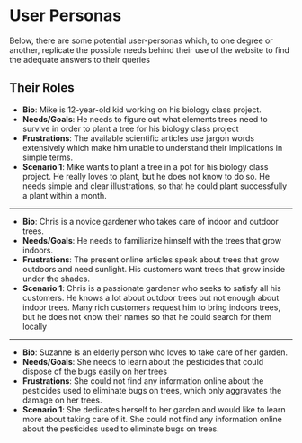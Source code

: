 # User Personas

<!-- some introduction -->

Below, there are some potential user-personas which, to one degree or another,
replicate the possible needs behind their use of the website to find the
adequate answers to their queries

<!-- a persona -->

## Their Roles

- **Bio**: Mike is 12-year-old kid working on his biology class project.
- **Needs/Goals**: He needs to figure out what elements trees need to survive in
  order to plant a tree for his biology class project
- **Frustrations**: The available scientific articles use jargon words
  extensively which make him unable to understand their implications in simple
  terms.
- **Scenario 1**: Mike wants to plant a tree in a pot for his biology class
  project. He really loves to plant, but he does not know to do so. He needs
  simple and clear illustrations, so that he could plant successfully a plant
  within a month.

---

- **Bio**: Chris is a novice gardener who takes care of indoor and outdoor
  trees.
- **Needs/Goals**: He needs to familiarize himself with the trees that grow
  indoors.
- **Frustrations**: The present online articles speak about trees that grow
  outdoors and need sunlight. His customers want trees that grow inside under
  the shades.
- **Scenario 1**: Chris is a passionate gardener who seeks to satisfy all his
  customers. He knows a lot about outdoor trees but not enough about indoor
  trees. Many rich customers request him to bring indoors trees, but he does not
  know their names so that he could search for them locally

---

- **Bio**: Suzanne is an elderly person who loves to take care of her garden.
- **Needs/Goals**: She needs to learn about the pesticides that could dispose of
  the bugs easily on her trees
- **Frustrations**: She could not find any information online about the
  pesticides used to eliminate bugs on trees, which only aggravates the damage
  on her trees.
- **Scenario 1**: She dedicates herself to her garden and would like to learn
more about taking care of it. She could not find any information online about
the pesticides used to eliminate bugs on trees.
<!-- more personas ... -->

